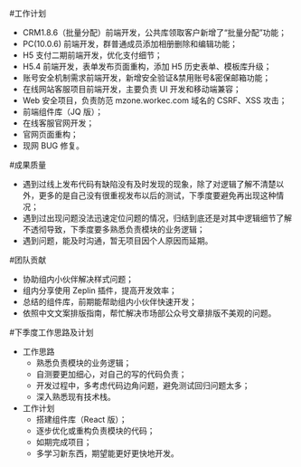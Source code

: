 #工作计划
- CRM1.8.6（批量分配）前端开发，公共库领取客户新增了“批量分配”功能；
- PC(10.0.6) 前端开发，群普通成员添加相册删除和编辑功能；
- H5 支付二期前端开发，优化支付细节；
- H5.4 前端开发，表单发布页面重构，添加 H5 历史表单、模板库升级；
- 账号安全机制需求前端开发，新增安全验证&禁用账号&密保邮箱功能；
- 在线网站客服项目前端开发，主要负责 UI 开发和移动端兼容；
- Web 安全项目，负责防范 mzone.workec.com 域名的 CSRF、XSS 攻击；
- 前端组件库（JQ 版）；
- 在线客服官网开发；
- 官网页面重构；
- 现网 BUG 修复。

#成果质量
- 遇到过线上发布代码有缺陷没有及时发现的现象，除了对逻辑了解不清楚以外，更多的是自己没有很重视发布以后的测试，下季度要避免再出现这种情况；
- 遇到过出现问题没法迅速定位问题的情况，归结到底还是对其中逻辑细节了解不透彻导致，下季度要多熟悉负责模块的业务逻辑；
- 遇到问题，能及时沟通，暂无项目因个人原因而延期。


#团队贡献
- 协助组内小伙伴解决样式问题；
- 组内分享使用 Zeplin 插件，提高开发效率；
- 总结的组件库，前期能帮助组内小伙伴快速开发；
- 依照中文文案排版指南，帮忙解决市场部公众号文章排版不美观的问题。

#下季度工作思路及计划
- 工作思路
    - 熟悉负责模块的业务逻辑；
    - 自测要更加细心，对自己的写的代码负责；
    - 开发过程中，多考虑代码边角问题，避免测试回归问题太多；
    - 深入熟悉现有技术栈。
- 工作计划
    - 搭建组件库（React 版）；
    - 逐步优化或重构负责模块的代码；
    - 如期完成项目；
    - 多学习新东西，期望能更好更快地开发。
